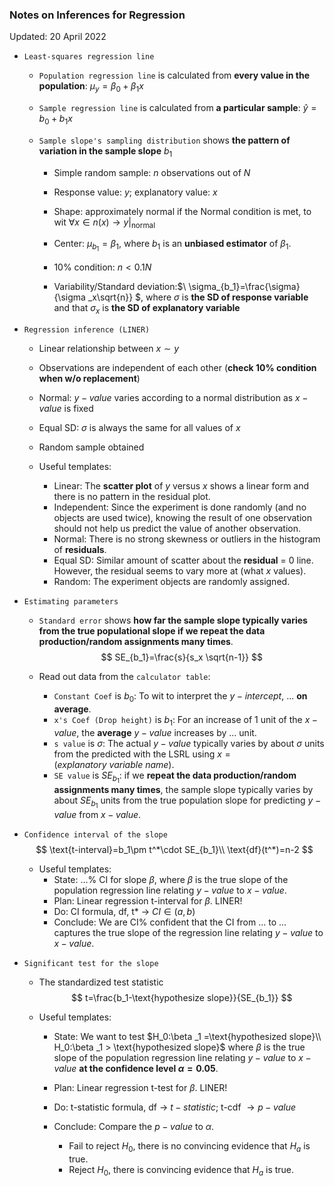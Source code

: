 ### Notes on Inferences for Regression
Updated: 20 April 2022

- `Least-squares regression line`

  - `Population regression line` is calculated from **every value in the population**: $\mu _y=\beta_0+\beta_1x$

  - `Sample regression line` is calculated from **a particular sample**: $\hat y=b_0+b_1x$

  - `Sample slope's sampling distribution` shows **the pattern of variation in the sample slope** $b_1$

    - Simple random sample: $n$ observations out of $N$

    - Response value: $y$; explanatory value: $x$

    - Shape: approximately normal if the Normal condition is met, to wit $\forall x\in n(x)\to y\big|_{\text{normal}}$

    - Center: $\mu_{b_1}=\beta _1$, where $b_1$ is an **unbiased estimator** of $\beta_1$.

    - 10% condition: $n<0.1N$

    - Variability/Standard deviation:$\ \sigma_{b_1}=\frac{\sigma}{\sigma _x\sqrt{n}} $, where $\sigma$ is **the SD of response variable** and that $\sigma_x$ is **the SD of explanatory variable**

- `Regression inference (LINER)`

  - Linear relationship between $x\sim y$
  - Observations are independent of each other (**check 10% condition when w/o replacement**)
  - Normal: $y-value$ varies according to a normal distribution as $x-value$ is fixed
  - Equal SD: $\sigma$ is always the same for all values of $x$
  - Random sample obtained

  - Useful templates:
    - Linear: The **scatter plot** of $y$ versus $x$ shows a linear form and there is no pattern in the residual plot.
    - Independent: Since the experiment is done randomly (and no objects are used twice), knowing the result of one observation should not help us predict the value of another observation.
    - Normal: There is no strong skewness or outliers in the histogram of **residuals**.
    - Equal SD: Similar amount of scatter about the **residual** = 0 line. However, the residual seems to vary more at (what $x$ values).
    - Random: The experiment objects are randomly assigned.

- `Estimating parameters`

  - `Standard error` shows **how far the sample slope typically varies from the true populational slope if we repeat the data production/random assignments many times**.
    $$
    SE_{b_1}=\frac{s}{s_x \sqrt{n-1}}
    $$

  - Read out data from the `calculator table`:

    - `Constant Coef` is $b_0$: To wit to interpret the $y-intercept$, ... **on average**.
    - `x's Coef (Drop height)` is $b_1$: For an increase of 1 unit of the $x-value$, the **average** $y-value$ increases by ... unit.
    - `s value` is $\sigma$: The actual $y-value$ typically varies by about $\sigma$ units from the predicted with the LSRL using $x=(explanatory\ variable\ name)$.
    - `SE value` is $SE_{b_1}$: if we **repeat the data production/random assignments many times**, the sample slope typically varies by about $SE_{b_1}$ units from the true population slope for predicting $y-value$ from $x-value$.

- `Confidence interval of the slope`
  $$
  \text{t-interval}=b_1\pm t^*\cdot SE_{b_1}\\
  \text{df}(t^*)=n-2
  $$

  - Useful templates:
    - State: ...% CI for slope $\beta$, where $\beta$ is the true slope of the population regression line relating $y-value$ to $x-value$.
    - Plan: Linear regression t-interval for $\beta$. LINER!
    - Do: CI formula, df, t* $\to$ $CI\in(a,b)$
    - Conclude: We are CI% confident that the CI from ... to ... captures the true slope of the regression line relating $y-value$ to $x-value$.

- `Significant test for the slope`

  - The standardized test statistic
    $$
    t=\frac{b_1-\text{hypothesize slope}}{SE_{b_1}}
    $$

  - Useful templates:

    - State: We want to test $H_0:\beta _1 =\text{hypothesized slope}\\ H_0:\beta _1 > \text{hypothesized slope}$
          where $\beta$ is the true slope of the population regression line relating $y-value$ to $x-value$ **at the confidence level $\alpha = 0.05$**.

    - Plan: Linear regression t-test for $\beta$. LINER!

    - Do: t-statistic formula, df $\to$ $t-statistic$; t-cdf $\to p-value$

    - Conclude: Compare the $p-value$ to $\alpha$.

      - Fail to reject $H_0$, there is no convincing evidence that $H_a$ is true.
      - Reject $H_0$, there is convincing evidence that $H_a$ is true.
